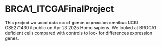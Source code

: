 # BRCA1_ITCGAFinalProject
This project we used data set of genen expression omnibus NCBI GSE271430 it public on Apr 23 2025 Homo sapiens.
We looked at BROCA1 deficient cells compared with controls to look for differences expression genes.
